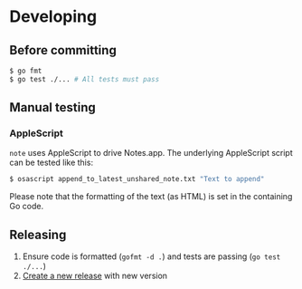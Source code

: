 # Developing

## Before committing

```sh
$ go fmt
$ go test ./... # All tests must pass
```

## Manual testing

### AppleScript

`note` uses AppleScript to drive Notes.app. The underlying AppleScript script can be tested like this:

```sh
$ osascript append_to_latest_unshared_note.txt "Text to append"
```

Please note that the formatting of the text (as HTML) is set in the containing Go code.

## Releasing

1. Ensure code is formatted (`gofmt -d .`) and tests are passing (`go test ./...`)
1. [Create a new release](https://github.com/jbrudvik/note/releases/new) with new version

